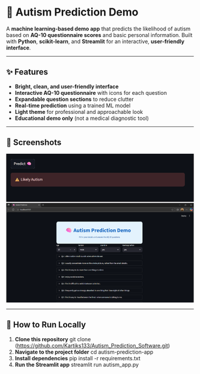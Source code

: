 # **🧠 Autism Prediction Demo**

A **machine learning-based demo app** that predicts the likelihood of autism based on **AQ-10 questionnaire scores** and basic personal information. Built with **Python**, **scikit-learn**, and **Streamlit** for an interactive, **user-friendly interface**.

---

## **✨ Features**

- **Bright, clean, and user-friendly interface**
- **Interactive AQ-10 questionnaire** with icons for each question
- **Expandable question sections** to reduce clutter
- **Real-time prediction** using a trained ML model
- **Light theme** for professional and approachable look
- **Educational demo only** (not a medical diagnostic tool)

---

## **📸 Screenshots**

<!-- Add your app screenshots here -->
![App Screenshot](screenshot1.png)  
![App Screenshot](screenshot2.png)

---

## **🚀 How to Run Locally**

1. **Clone this repository**
     git clone (https://github.com/Kartiks133/Autism_Prediction_Software.git)
2. **Navigate to the project folder**
     cd autism-prediction-app
3. **Install dependencies**
     pip install -r requirements.txt
4. **Run the Streamlit app**
     streamlit run autism_app.py


